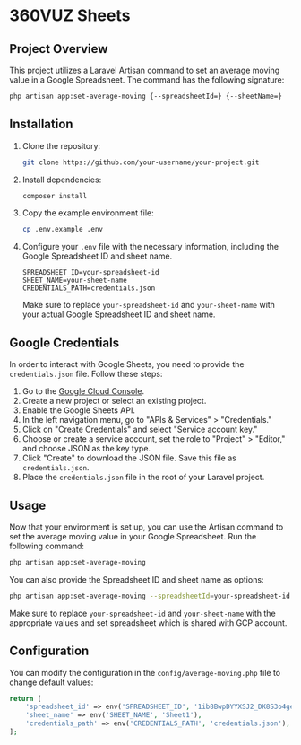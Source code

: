 # 360VUZ Sheets

## Project Overview

This project utilizes a Laravel Artisan command to set an average moving value in a Google Spreadsheet. The command has the following signature:

```bash
php artisan app:set-average-moving {--spreadsheetId=} {--sheetName=}
```

## Installation

1. Clone the repository:

   ```bash
   git clone https://github.com/your-username/your-project.git
   ```

2. Install dependencies:

   ```bash
   composer install
   ```

3. Copy the example environment file:

   ```bash
   cp .env.example .env
   ```

4. Configure your `.env` file with the necessary information, including the Google Spreadsheet ID and sheet name.

   ```env
   SPREADSHEET_ID=your-spreadsheet-id
   SHEET_NAME=your-sheet-name
   CREDENTIALS_PATH=credentials.json
   ```

   Make sure to replace `your-spreadsheet-id` and `your-sheet-name` with your actual Google Spreadsheet ID and sheet name.

## Google Credentials

In order to interact with Google Sheets, you need to provide the `credentials.json` file. Follow these steps:

1. Go to the [Google Cloud Console](https://console.cloud.google.com/).
2. Create a new project or select an existing project.
3. Enable the Google Sheets API.
4. In the left navigation menu, go to "APIs & Services" > "Credentials."
5. Click on "Create Credentials" and select "Service account key."
6. Choose or create a service account, set the role to "Project" > "Editor," and choose JSON as the key type.
7. Click "Create" to download the JSON file. Save this file as `credentials.json`.
8. Place the `credentials.json` file in the root of your Laravel project.

## Usage

Now that your environment is set up, you can use the Artisan command to set the average moving value in your Google Spreadsheet. Run the following command:

```bash
php artisan app:set-average-moving
```

You can also provide the Spreadsheet ID and sheet name as options:

```bash
php artisan app:set-average-moving --spreadsheetId=your-spreadsheet-id --sheetName=your-sheet-name
```

Make sure to replace `your-spreadsheet-id` and `your-sheet-name` with the appropriate values and set spreadsheet which is shared with GCP account.

## Configuration

You can modify the configuration in the `config/average-moving.php` file to change default values:

```php
return [
    'spreadsheet_id' => env('SPREADSHEET_ID', '1ib8BwpDYYXSJ2_DK8S3o4geVivHTAzxtRx4a2bXoqwA'),
    'sheet_name' => env('SHEET_NAME', 'Sheet1'),
    'credentials_path' => env('CREDENTIALS_PATH', 'credentials.json'),
];
```
